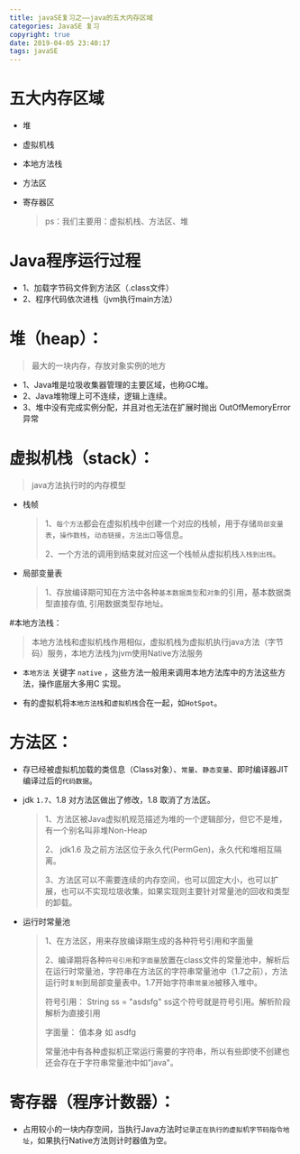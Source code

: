 ```yaml
---
title: javaSE复习之——java的五大内存区域
categories: JavaSE 复习
copyright: true
date: 2019-04-05 23:40:17
tags: javaSE
---
```


# 五大内存区域
- 堆
- 虚拟机栈
- 本地方法栈
- 方法区
- 寄存器区

	> ps：我们主要用：虚拟机栈、方法区、堆

# Java程序运行过程
- 1、加载字节码文件到方法区（.class文件）
- 2、程序代码依次进栈（jvm执行main方法）





# 堆（heap）：
> 最大的一块内存，存放对象实例的地方
- 1、Java堆是垃圾收集器管理的主要区域，也称GC堆。
- 2、Java堆物理上可不连续，逻辑上连续。
- 3、堆中没有完成实例分配，并且对也无法在扩展时抛出 OutOfMemoryError异常


# 虚拟机栈（stack）：
> java方法执行时的内存模型

- 栈帧
	> 1、`每个方法`都会在虚拟机栈中创建一个对应的栈帧，用于存储`局部变量表`，`操作数栈`，`动态链接`，`方法出口`等信息。
	> 
	> 2、一个方法的调用到结束就对应这一个栈帧从虚拟机栈`入栈到出栈`。


- 局部变量表
	> 1、存放编译期可知在方法中各种`基本数据类型`和`对象`的引用，基本数据类型直接存值, 引用数据类型存地址。



#本地方法栈：
> 本地方法栈和虚拟机栈作用相似，虚拟机栈为虚拟机执行java方法（字节码）服务，本地方法栈为jvm使用Native方法服务


- `本地方法` 关键字 `native` ，这些方法一般用来调用本地方法库中的方法这些方法，操作底层大多用C 实现。

- 有的虚拟机将`本地方法栈`和`虚拟机栈`合在一起，如`HotSpot`。


# 方法区：
- 存已经被虚拟机加载的类信息（Class对象）、`常量`、`静态变量`、即时编译器JIT编译过后的`代码数据`。
- jdk `1.7`、1.8 对方法区做出了修改，1.8 取消了方法区。
	> 1、方法区被Java虚拟机规范描述为堆的一个逻辑部分，但它不是堆，有一个别名叫非堆Non-Heap
	> 
	> 2、 jdk1.6 及之前方法区位于永久代(PermGen)，永久代和堆相互隔离。
	> 
	> 3、方法区可以不需要连续的内存空间，也可以固定大小，也可以扩展，也可以不实现垃圾收集，如果实现则主要针对常量池的回收和类型的卸载。

- 运行时常量池
	> 1、在方法区，用来存放编译期生成的各种符号引用和字面量
	> 
	> 2、编译期将各种`符号引用`和`字面量`放置在class文件的常量池中，解析后在运行时常量池，字符串在方法区的字符串常量池中（1.7之前），方法运行时`复制`到局部变量表中。1.7开始字符串`常量池`被移入堆中。
	> 
	> 符号引用： String ss = "asdsfg"  ss这个符号就是符号引用。解析阶段解析为直接引用
	> 
	> 字面量： 值本身 如 asdfg
	> 
	> 常量池中有各种虚拟机正常运行需要的字符串，所以有些即使不创建也还会存在于字符串常量池中如"java"。



# 寄存器（程序计数器）：
- 占用较小的一块内存空间，当执行Java方法时`记录正在执行的虚拟机字节码指令地址`，如果执行Native方法则计时器值为空。

